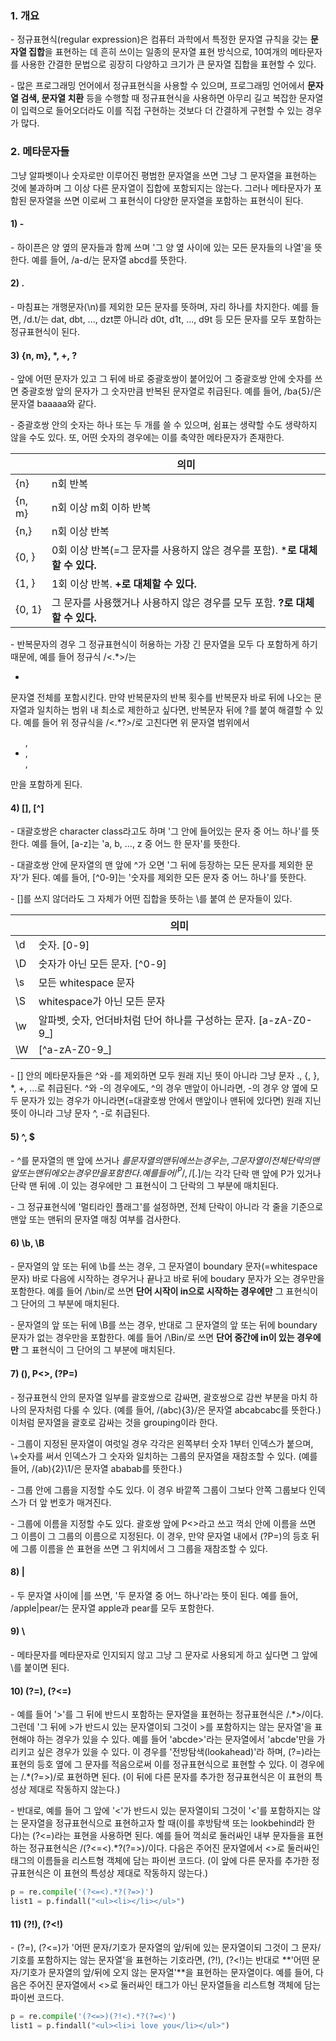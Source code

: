### 1. 개요

\- 정규표현식(regular expression)은 컴퓨터 과학에서 특정한 문자열 규칙을 갖는 **문자열 집합**을 표현하는 데 흔히 쓰이는 일종의 문자열 표현 방식으로, 10여개의 메타문자를 사용한 간결한 문법으로 굉장히 다양하고 크기가 큰 문자열 집합을 표현할 수 있다.

\- 많은 프로그래밍 언어에서 정규표현식을 사용할 수 있으며, 프로그래밍 언어에서 **문자열 검색, 문자열 치환** 등을 수행할 때 정규표현식을 사용하면 아무리 길고 복잡한 문자열이 입력으로 들어오더라도 이를 직접 구현하는 것보다 더 간결하게 구현할 수 있는 경우가 많다. 


### 2. 메타문자들

그냥 알파벳이나 숫자로만 이루어진 평범한 문자열을 쓰면 그냥 그 문자열을 표현하는 것에 불과하며 그 이상 다른 문자열이 집합에 포함되지는 않는다. 그러나 메타문자가 포함된 문자열을 쓰면 이로써 그 표현식이 다양한 문자열을 포함하는 표현식이 된다.


#### 1) -

\- 하이픈은 양 옆의 문자들과 함께 쓰며 '그 양 옆 사이에 있는 모든 문자들의 나열'을 뜻한다. 예를 들어, /a-d/는 문자열 abcd를 뜻한다.


#### 2) .

\- 마침표는 개행문자(\\n)를 제외한 모든 문자를 뜻하며, 자리 하나를 차지한다. 예를 들면, /d.t/는 dat, dbt, ..., dzt뿐 아니라 d0t, d1t, ..., d9t 등 모든 문자를 모두 포함하는 정규표현식이 된다.

#### 3) {n, m}, *, +, ? 

\- 앞에 어떤 문자가 있고 그 뒤에 바로 중괄호쌍이 붙어있어 그 중괄호쌍 안에 숫자를 쓰면 중괄호쌍 앞의 문자가 그 숫자만큼 반복된 문자열로 취급된다. 예를 들어, /ba{5}/은 문자열 baaaaa와 같다.

\- 중괄호쌍 안의 숫자는 하나 또는 두 개를 쓸 수 있으며, 쉼표는 생략할 수도 생략하지 않을 수도 있다. 또, 어떤 숫자의 경우에는 이를 축약한 메타문자가 존재한다.

|   | 의미 |
|---|---|
| {n} | n회 반복 |
| {n, m} | n회 이상 m회 이하 반복 |
| {n,} | n회 이상 반복 |
| {0, } | 0회 이상 반복(=그 문자를 사용하지 않은 경우를 포함). ***로 대체할 수 있다.** |
| {1, } | 1회 이상 반복. **+로 대체할 수 있다.** |
| {0, 1} | 그 문자를 사용했거나 사용하지 않은 경우를 모두 포함. **?로 대체할 수 있다.** |


\- 반복문자의 경우 그 정규표현식이 허용하는 가장 긴 문자열을 모두 다 포함하게 하기 때문에, 예를 들어 정규식 /\<.\*>/는 <ul><li></li></ul> 문자열 전체를 포함시킨다. 만약 반복문자의 반복 횟수를 반복문자 바로 뒤에 나오는 문자열과 일치하는 범위 내 최소로 제한하고 싶다면, 반복문자 뒤에 ?를 붙여 해결할 수 있다. 예를 들어 위 정규식을 /\<.\*?>/로 고친다면 위 문자열 범위에서 <ul>, <li>, </li>, </ul>만을 포함하게 된다.



#### 4) [], [^]

\- 대괄호쌍은 character class라고도 하며 '그 안에 들어있는 문자 중 어느 하나'를 뜻한다. 예를 들어, [a-z]는 'a, b, ..., z 중 어느 한 문자'를 뜻한다. 

\- 대괄호쌍 안에 문자열의 맨 앞에 ^가 오면 '그 뒤에 등장하는 모든 문자를 제외한 문자'가 된다. 예를 들어, [^0-9]는 '숫자를 제외한 모든 문자 중 어느 하나'를 뜻한다.

\- []를 쓰지 않더라도 그 자체가 어떤 집합을 뜻하는 \\를 붙여 쓴 문자들이 있다. 

|  | 의미 |
|---|---|
|\\d|숫자. [0-9]|
|\\D|숫자가 아닌 모든 문자. [^0-9]|
|\\s|모든 whitespace 문자|
|\\S|whitespace가 아닌 모든 문자|
|\\w|알파벳, 숫자, 언더바처럼 단어 하나를 구성하는 문자. [a-zA-Z0-9_]|
|\\W|[^a-zA-Z0-9_]|

\- [] 안의 메타문자들은 ^와 -를 제외하면 모두 원래 지닌 뜻이 아니라 그냥 문자 ., {, }, *, +, ...로 취급된다. ^와 -의 경우에도, ^의 경우 맨앞이 아니라면, -의 경우 양 옆에 모두 문자가 있는 경우가 아니라면(=대괄호쌍 안에서 맨앞이나 맨뒤에 있다면) 원래 지닌 뜻이 아니라 그냥 문자 ^, -로 취급된다.



#### 5) ^, $

\- ^를 문자열의 맨 앞에 쓰거나 $를 문자열의 맨 뒤에 쓰는 경우는, 그 문자열이 전체 단락의 맨앞 또는 맨뒤에 오는 경우만을 포함한다. 예를 들어 /^P/, /[.]$/는 각각 단락 맨 앞에 P가 있거나 단락 맨 뒤에 .이 있는 경우에만 그 표현식이 그 단락의 그 부분에 매치된다.

\- 그 정규표현식에 '멀티라인 플래그'를 설정하면, 전체 단락이 아니라 각 줄을 기준으로 맨앞 또는 맨뒤의 문자열 매칭 여부를 검사한다.


#### 6) \\b, \\B

\- 문자열의 앞 또는 뒤에 \\b를 쓰는 경우, 그 문자열이 boundary 문자(=whitespace 문자) 바로 다음에 시작하는 경우거나 끝나고 바로 뒤에 boudary 문자가 오는 경우만을 포함한다. 예를 들어 /\bin/로 쓰면 **단어 시작이 in으로 시작하는 경우에만** 그 표현식이 그 단어의 그 부분에 매치된다.

\- 문자열의 앞 또는 뒤에 \\B를 쓰는 경우, 반대로 그 문자열의 앞 또는 뒤에 boundary 문자가 없는 경우만을 포함한다. 예를 들어 /\Bin/로 쓰면 **단어 중간에 in이 있는 경우에만** 그 표현식이 그 단어의 그 부분에 매치된다.


#### 7) (), P<>, (?P=)

\- 정규표현식 안의 문자열 일부를 괄호쌍으로 감싸면, 괄호쌍으로 감싼 부분을 마치 하나의 문자처럼 다룰 수 있다. (예를 들어, /(abc){3}/은 문자열 abcabcabc를 뜻한다.) 이처럼 문자열을 괄호로 감싸는 것을 grouping이라 한다.

\- 그룹이 지정된 문자열이 여럿일 경우 각각은 왼쪽부터 숫자 1부터 인덱스가 붙으며, \\+숫자를 써서 인덱스가 그 숫자와 일치하는 그룹의 문자열을 재참조할 수 있다. (예를 들어, /(ab){2}\1/은 문자열 ababab를 뜻한다.)

\- 그룹 안에 그룹을 지정할 수도 있다. 이 경우 바깥쪽 그룹이 그보다 안쪽 그룹보다 인덱스가 더 앞 번호가 매겨진다.

\- 그룹에 이름을 지정할 수도 있다. 괄호쌍 앞에 P<>라고 쓰고 꺽쇠 안에 이름을 쓰면 그 이름이 그 그룹의 이름으로 지정된다. 이 경우, 만약 문자열 내에서 (?P=)의 등호 뒤에 그룹 이름을 쓴 표현을 쓰면 그 위치에서 그 그룹을 재참조할 수 있다.


#### 8) \|

\- 두 문자열 사이에 \|를 쓰면, '두 문자열 중 어느 하나'라는 뜻이 된다. 예를 들어, /apple\|pear/는 문자열 apple과 pear를 모두 포함한다.


#### 9) \\

\- 메타문자를 메타문자로 인지되지 않고 그냥 그 문자로 사용되게 하고 싶다면 그 앞에 \\를 붙이면 된다.


#### 10) (?=), (?\<=)

\- 예를 들어 '>'를 그 뒤에 반드시 포함하는 문자열을 표현하는 정규표현식은 /.\*>/이다. 그런데 '그 뒤에 >가 반드시 있는 문자열이되 그것이 >를 포함하지는 않는 문자열'을 표현해야 하는 경우가 있을 수 있다. 예를 들어 'abcde>'라는 문자열에서 'abcde'만을 가리키고 싶은 경우가 있을 수 있다. 이 경우를 '전방탐색(lookahead)'라 하며, (?=)라는 표현의 등호 옆에 그 문자를 적음으로써 이를 정규표현식으로 표현할 수 있다. 이 경우에는 /.\*(?=>)/로 표현하면 된다. (이 뒤에 다른 문자를 추가한 정규표현식은 이 표현의 특성상 제대로 작동하지 않는다.)

\- 반대로, 예를 들어 그 앞에 '<'가 반드시 있는 문자열이되 그것이 '<'를 포함하지는 않는 문자열을 정규표현식으로 표현하고자 할 때(이를 후방탐색 또는 lookbehind라 한다)는 (?<=)라는 표현을 사용하면 된다. 예를 들어 꺽쇠로 둘러싸인 내부 문자들을 표현하는 정규표현식은 /(?<=<).*?(?=>)/이다. 다음은 주어진 문자열에서 <>로 둘러싸인 태그의 이름들을 리스트형 객체에 담는 파이썬 코드다. (이 앞에 다른 문자를 추가한 정규표현식은 이 표현의 특성상 제대로 작동하지 않는다.)

```python
p = re.compile('(?<=<).*?(?=>)')
list1 = p.findall("<ul><li></li></ul>")
```

#### 11) (?!), (?\<!)

\- (?=), (?\<=)가 '어떤 문자/기호가 문자열의 앞/뒤에 있는 문자열이되 그것이 그 문자/기호를 포함하지는 않는 문자열'을 표현하는 기호라면, (?!), (?\<!)는 반대로 **'어떤 문자/기호가 문자열의 앞/뒤에 오지 않는 문자열'**을 표현하는 문자열이다. 예를 들어, 다음은 주어진 문자열에서 <>로 둘러싸인 태그가 아닌 문자열들을 리스트형 객체에 담는 파이썬 코드다.

```python
p = re.compile('(?<=>)(?!<).*?(?=<)')
list1 = p.findall("<ul><li>i love you</li></ul>")
```
